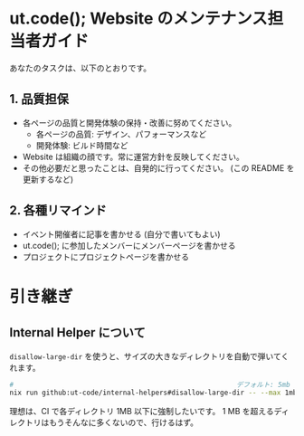 # ut.code(); Website のメンテナンス担当者ガイド

あなたのタスクは、以下のとおりです。

## 1. 品質担保

- 各ページの品質と開発体験の保持・改善に努めてください。
  - 各ページの品質: デザイン、パフォーマンスなど
  - 開発体験: ビルド時間など
- Website は組織の顔です。常に運営方針を反映してください。
- その他必要だと思ったことは、自発的に行ってください。 (この README を更新するなど)

## 2. 各種リマインド

- イベント開催者に記事を書かせる (自分で書いてもよい)
- ut.code(); に参加したメンバーにメンバーページを書かせる
- プロジェクトにプロジェクトページを書かせる

# 引き継ぎ

## Internal Helper について

`disallow-large-dir` を使うと、サイズの大きなディレクトリを自動で弾いてくれます。

```sh
#                                                       デフォルト: 5mb contents/[group]/[year]/[article]
nix run github:ut-code/internal-helpers#disallow-large-dir -- --max 1mb contents/*/*/*
```

理想は、CI で各ディレクトリ 1MB 以下に強制したいです。 1 MB を超えるディレクトリはもうそんなに多くないので、行けるはず。
